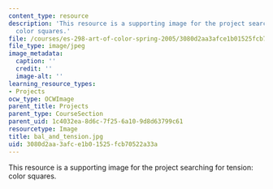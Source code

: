 ```yaml
---
content_type: resource
description: 'This resource is a supporting image for the project searching for tension:
  color squares.'
file: /courses/es-298-art-of-color-spring-2005/3080d2aa3afce1b01525fcb70522a33a_bal_and_tension.jpg
file_type: image/jpeg
image_metadata:
  caption: ''
  credit: ''
  image-alt: ''
learning_resource_types:
- Projects
ocw_type: OCWImage
parent_title: Projects
parent_type: CourseSection
parent_uid: 1c4032ea-8d6c-7f25-6a10-9d8d63799c61
resourcetype: Image
title: bal_and_tension.jpg
uid: 3080d2aa-3afc-e1b0-1525-fcb70522a33a
---
```

This resource is a supporting image for the project searching for tension: color squares.

